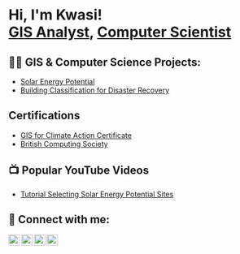 <h1>Hi, I'm Kwasi! <br/><a href="https://github.com/KwasiKodie">GIS Analyst</a>, <a href="https://www.linkedin.com/in/kwasi-kodie-121095265/">Computer Scientist</a></h1>

<h2>👨‍💻 GIS & Computer Science Projects:</h2>

  - [Solar Energy Potential](https://github.com/KwasiKodie/SolarEnergyPotential)
  - [Building Classification for Disaster Recovery](https://github.com/KwasiKodie/BuildingClassification)

<h2> Certifications</h2>

- [GIS for Climate Action Certificate](https://imgur.com/8QgHJcC)
- [British Computing Society](https://www.bcs.org/membership-and-registrations/)

<h2>📺 Popular YouTube Videos</h2>

- [Tutorial Selecting Solar Energy Potential Sites](https://www.youtube.com/watch?v=a83ASGn_V_s)

<h2> 🤳 Connect with me:</h2>

[<img align="left" alt="JoshMadakor | YouTube" width="22px" src="https://cdn.jsdelivr.net/npm/simple-icons@v3/icons/youtube.svg" />][youtube]
[<img align="left" alt="JoshMadakor | Twitter" width="22px" src="https://cdn.jsdelivr.net/npm/simple-icons@v3/icons/twitter.svg" />][twitter]
[<img align="left" alt="JoshMadakor | LinkedIn" width="22px" src="https://cdn.jsdelivr.net/npm/simple-icons@v3/icons/linkedin.svg" />][linkedin]
[<img align="left" alt="JoshMadakor | Instagram" width="22px" src="https://cdn.jsdelivr.net/npm/simple-icons@v3/icons/instagram.svg" />][instagram]

[twitter]: https://x.com/KwasiKodie4
[youtube]: https://www.youtube.com/c/comingsoon
[instagram]: https://www.instagram.com/iamgyamfikodie?igsh=eGRtY2JjaGljN2Z3&utm_source=qr
[linkedin]: https://www.linkedin.com/in/kwasi-kodie-121095265/


<!--
**joshmadakor1/joshmadakor1** is a ✨ _special_ ✨ repository because its `README.md` (this file) appears on your GitHub profile.

Here are some ideas to get you started:

- 🔭 I’m currently working on ...
- 🌱 I’m currently learning ...
- 👯 I’m looking to collaborate on ...
- 🤔 I’m looking for help with ...
- 💬 Ask me about ...
- 📫 How to reach me: ...
- 😄 Pronouns: ...
- ⚡ Fun fact: ...
-->
